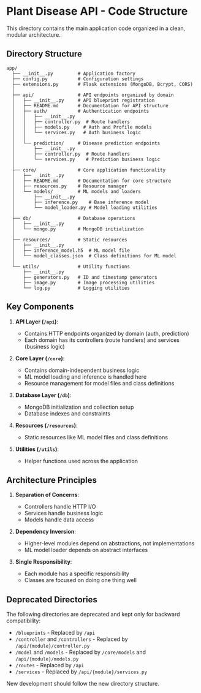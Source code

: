 # Plant Disease API - Code Structure

This directory contains the main application code organized in a clean, modular architecture.

## Directory Structure

```
app/
  ├── __init__.py         # Application factory
  ├── config.py           # Configuration settings
  ├── extensions.py       # Flask extensions (MongoDB, Bcrypt, CORS)
  │
  ├── api/                # API endpoints organized by domain
  │   ├── __init__.py     # API blueprint registration
  │   ├── README.md       # Documentation for API structure
  │   ├── auth/           # Authentication endpoints
  │   │   ├── __init__.py
  │   │   ├── controller.py  # Route handlers
  │   │   ├── models.py     # Auth and Profile models
  │   │   └── services.py   # Auth business logic
  │   │
  │   └── prediction/     # Disease prediction endpoints
  │       ├── __init__.py
  │       ├── controller.py  # Route handlers
  │       └── services.py    # Prediction business logic
  │
  ├── core/               # Core application functionality
  │   ├── __init__.py
  │   ├── README.md       # Documentation for core structure
  │   ├── resources.py    # Resource manager
  │   └── models/         # ML models and loaders
  │       ├── __init__.py
  │       ├── inference.py    # Base inference model
  │       └── model_loader.py # Model loading utilities
  │
  ├── db/                 # Database operations
  │   ├── __init__.py
  │   └── mongo.py        # MongoDB initialization
  │
  ├── resources/          # Static resources
  │   ├── __init__.py
  │   ├── inference_model.h5  # ML model file
  │   └── model_classes.json  # Class definitions for ML model
  │
  └── utils/              # Utility functions
      ├── __init__.py
      ├── generators.py   # ID and timestamp generators
      ├── image.py        # Image processing utilities
      └── log.py          # Logging utilities
```

## Key Components

1. **API Layer (`/api`)**: 
   - Contains HTTP endpoints organized by domain (auth, prediction)
   - Each domain has its controllers (route handlers) and services (business logic)

2. **Core Layer (`/core`)**: 
   - Contains domain-independent business logic
   - ML model loading and inference is handled here
   - Resource management for model files and class definitions

3. **Database Layer (`/db`)**: 
   - MongoDB initialization and collection setup
   - Database indexes and constraints

4. **Resources (`/resources`)**: 
   - Static resources like ML model files and class definitions

5. **Utilities (`/utils`)**: 
   - Helper functions used across the application

## Architecture Principles

1. **Separation of Concerns**: 
   - Controllers handle HTTP I/O
   - Services handle business logic
   - Models handle data access

2. **Dependency Inversion**: 
   - Higher-level modules depend on abstractions, not implementations
   - ML model loader depends on abstract interfaces

3. **Single Responsibility**: 
   - Each module has a specific responsibility
   - Classes are focused on doing one thing well

## Deprecated Directories

The following directories are deprecated and kept only for backward compatibility:
- `/blueprints` - Replaced by `/api`
- `/controller` and `/controllers` - Replaced by `/api/{module}/controller.py`
- `/model` and `/models` - Replaced by `/core/models` and `/api/{module}/models.py`
- `/routes` - Replaced by `/api`
- `/services` - Replaced by `/api/{module}/services.py`

New development should follow the new directory structure.
